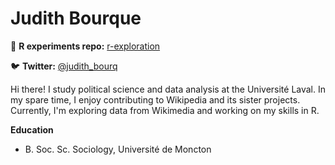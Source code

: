 # Judith Bourque

🧪 **R experiments repo:** [r-exploration](https://github.com/judith-bourque/r-exploration)

🐦 **Twitter:** [@judith_bourq](https://twitter.com/judith_bourq)

Hi there! I study political science and data analysis at the Université Laval. In my spare time, I enjoy contributing to Wikipedia and its sister projects. Currently, I'm exploring data from Wikimedia and working on my skills in R.

**Education**
* B. Soc. Sc. Sociology, Université de Moncton
